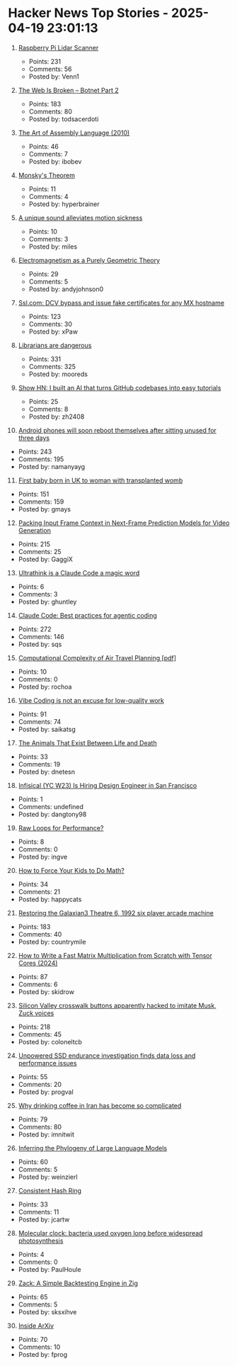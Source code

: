 # Hacker News Top Stories - 2025-04-19 23:01:13

1. [Raspberry Pi Lidar Scanner](https://github.com/PiLiDAR/PiLiDAR)
   - Points: 231
   - Comments: 56
   - Posted by: Venn1

2. [The Web Is Broken – Botnet Part 2](https://jan.wildeboer.net/2025/04/Web-is-Broken-Botnet-Part-2/)
   - Points: 183
   - Comments: 80
   - Posted by: todsacerdoti

3. [The Art of Assembly Language (2010)](https://www.plantation-productions.com/Webster/www.artofasm.com/Linux/HTML/AoATOC.html)
   - Points: 46
   - Comments: 7
   - Posted by: ibobev

4. [Monsky's Theorem](https://mathmondays.com/monskys-theorem)
   - Points: 11
   - Comments: 4
   - Posted by: hyperbrainer

5. [A unique sound alleviates motion sickness](https://www.nagoya-u.ac.jp/researchinfo/result-en/2025/04/20250408-01.html)
   - Points: 10
   - Comments: 3
   - Posted by: miles

6. [Electromagnetism as a Purely Geometric Theory](https://iopscience.iop.org/article/10.1088/1742-6596/2987/1/012001)
   - Points: 29
   - Comments: 5
   - Posted by: andyjohnson0

7. [Ssl.com: DCV bypass and issue fake certificates for any MX hostname](https://bugzilla.mozilla.org/show_bug.cgi?id=1961406)
   - Points: 123
   - Comments: 30
   - Posted by: xPaw

8. [Librarians are dangerous](https://bradmontague.substack.com/p/librarians-are-dangerous)
   - Points: 331
   - Comments: 325
   - Posted by: mooreds

9. [Show HN: I built an AI that turns GitHub codebases into easy tutorials](https://github.com/The-Pocket/Tutorial-Codebase-Knowledge)
   - Points: 25
   - Comments: 8
   - Posted by: zh2408

10. [Android phones will soon reboot themselves after sitting unused for three days](https://arstechnica.com/gadgets/2025/04/android-phones-will-soon-reboot-themselves-after-sitting-unused-for-3-days/)
   - Points: 243
   - Comments: 195
   - Posted by: namanyayg

11. [First baby born in UK to woman with transplanted womb](https://www.bbc.com/news/articles/c78jd517z87o)
   - Points: 151
   - Comments: 159
   - Posted by: gmays

12. [Packing Input Frame Context in Next-Frame Prediction Models for Video Generation](https://lllyasviel.github.io/frame_pack_gitpage/)
   - Points: 215
   - Comments: 25
   - Posted by: GaggiX

13. [Ultrathink is a Claude Code a magic word](https://simonwillison.net/2025/Apr/19/claude-code-best-practices/)
   - Points: 6
   - Comments: 3
   - Posted by: ghuntley

14. [Claude Code: Best practices for agentic coding](https://www.anthropic.com/engineering/claude-code-best-practices)
   - Points: 272
   - Comments: 146
   - Posted by: sqs

15. [Computational Complexity of Air Travel Planning [pdf]](http://www.demarcken.org/carl/papers/ITA-software-travel-complexity/ITA-software-travel-complexity.pdf)
   - Points: 10
   - Comments: 0
   - Posted by: rochoa

16. [Vibe Coding is not an excuse for low-quality work](https://addyo.substack.com/p/vibe-coding-is-not-an-excuse-for)
   - Points: 91
   - Comments: 74
   - Posted by: saikatsg

17. [The Animals That Exist Between Life and Death](https://nautil.us/the-animals-that-exist-between-life-and-death-1202592/)
   - Points: 33
   - Comments: 19
   - Posted by: dnetesn

18. [Infisical (YC W23) Is Hiring Design Engineer in San Francisco](https://www.ycombinator.com/companies/infisical/jobs/I8zvnRW-design-engineer-san-francisco)
   - Points: 1
   - Comments: undefined
   - Posted by: dangtony98

19. [Raw Loops for Performance?](https://www.sandordargo.com/blog/2025/04/16/raw-loops-for-performance)
   - Points: 8
   - Comments: 0
   - Posted by: ingve

20. [How to Force Your Kids to Do Math?](https://blog.avocados.ovh/posts/how-to-force-your-kids-to-do-math/)
   - Points: 34
   - Comments: 21
   - Posted by: happycats

21. [Restoring the Galaxian3 Theatre 6, 1992 six player arcade machine](https://philwip.com/2025/04/14/galaxian-3-project-revival/)
   - Points: 183
   - Comments: 40
   - Posted by: countrymile

22. [How to Write a Fast Matrix Multiplication from Scratch with Tensor Cores (2024)](https://alexarmbr.github.io/2024/08/10/How-To-Write-A-Fast-Matrix-Multiplication-From-Scratch-With-Tensor-Cores.html)
   - Points: 87
   - Comments: 6
   - Posted by: skidrow

23. [Silicon Valley crosswalk buttons apparently hacked to imitate Musk, Zuck voices](https://www.paloaltoonline.com/technology/2025/04/12/silicon-valley-crosswalk-buttons-apparently-hacked-to-imitate-musk-zuckerberg-voices/)
   - Points: 218
   - Comments: 45
   - Posted by: coloneltcb

24. [Unpowered SSD endurance investigation finds data loss and performance issues](https://www.tomshardware.com/pc-components/storage/unpowered-ssd-endurance-investigation-finds-severe-data-loss-and-performance-issues-reminds-us-of-the-importance-of-refreshing-backups)
   - Points: 55
   - Comments: 20
   - Posted by: progval

25. [Why drinking coffee in Iran has become so complicated](https://adelbordbari.github.io/etc/2025-04-16-coffee/)
   - Points: 79
   - Comments: 80
   - Posted by: imnitwit

26. [Inferring the Phylogeny of Large Language Models](https://arxiv.org/abs/2404.04671)
   - Points: 60
   - Comments: 5
   - Posted by: weinzierl

27. [Consistent Hash Ring](https://gallery.selfboot.cn/en/algorithms/hashring)
   - Points: 33
   - Comments: 11
   - Posted by: jcartw

28. [Molecular clock: bacteria used oxygen long before widespread photosynthesis](https://phys.org/news/2025-04-molecular-clock-analysis-bacteria-oxygen.html)
   - Points: 4
   - Comments: 0
   - Posted by: PaulHoule

29. [Zack: A Simple Backtesting Engine in Zig](https://github.com/zerotech-studio/zack)
   - Points: 65
   - Comments: 5
   - Posted by: sksxihve

30. [Inside ArXiv](https://www.wired.com/story/inside-arxiv-most-transformative-code-science/)
   - Points: 70
   - Comments: 10
   - Posted by: fprog

